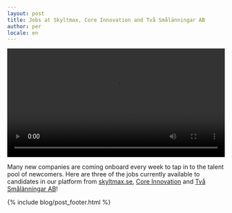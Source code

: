 ```yaml
---
layout: post
title: Jobs at Skyltmax, Core Innovation and Två Smålänningar AB
author: per
locale: en
---
```


<video width="100%" controls src="/assets/blog/jan17-job-ads.mp4"></video>

Many new companies are coming onboard every week to tap in to the talent pool of newcomers. Here are three of the jobs currently available to candidates in our platform from [skyltmax.se](http://skyltmax.se/), [Core Innovation](http://coreinnovation.se/) and [Två Smålänningar AB](tvasmalanningar.se)!

{% include blog/post_footer.html %}
